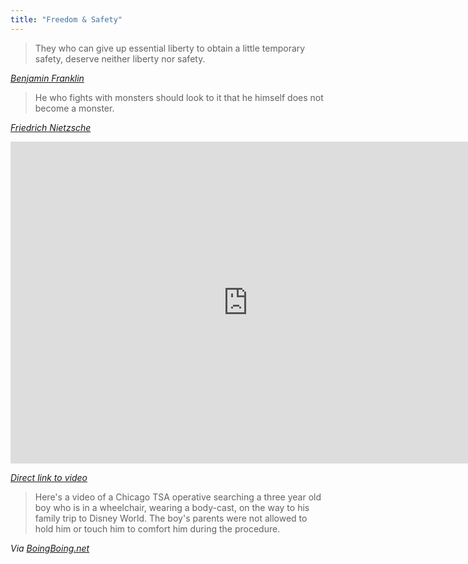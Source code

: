 ```yaml
---
title: "Freedom & Safety"
---
```

<blockquote><p>
  They who can give up essential liberty to obtain a little temporary safety, deserve neither liberty nor safety.
</p></blockquote>
<p><cite><a href="http://en.wikiquote.org/wiki/Benjamin_Franklin">Benjamin Franklin</a></cite></p>
<blockquote><p>
  He who fights with monsters should look to it that he himself does not become a monster.
</p></blockquote>
<p><cite><a href="http://en.wikiquote.org/wiki/Friedrich_Nietzsche">Friedrich Nietzsche</a></cite></p>
<p><iframe width="759" height="515" src="http://www.youtube.com/embed/YNO-AzPxS4U" frameborder="0" allowfullscreen></iframe></p>
<p><em><a href="http://youtu.be/YNO-AzPxS4U">Direct link to video</a></em></p>
<blockquote><p>
  Here's a video of a Chicago TSA operative searching a three year old boy who is in a wheelchair, wearing a body-cast, on the way to his family trip to Disney World. The boy's parents were not allowed to hold him or touch him to comfort him during the procedure.
</p></blockquote>
<p><em>Via <a href="http://boingboing.net/2012/03/19/tsa-searches-body-casted-three.html">BoingBoing.net</a></em></p>
